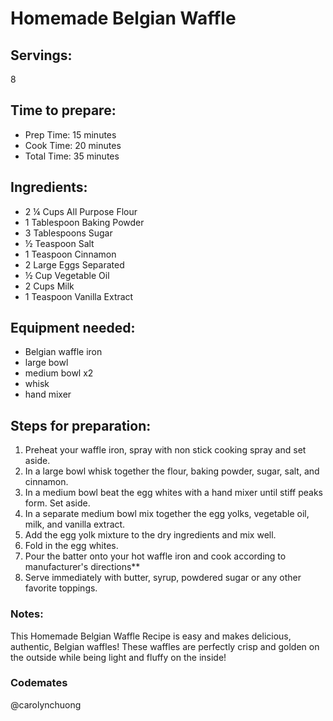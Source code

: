 # Homemade Belgian Waffle

## Servings: 
8

## Time to prepare: 
- Prep Time: 15 minutes
- Cook Time: 20 minutes
- Total Time: 35 minutes

## Ingredients:
- 2 ¼ Cups All Purpose Flour
- 1 Tablespoon Baking Powder
- 3 Tablespoons Sugar
- ½ Teaspoon Salt
- 1 Teaspoon Cinnamon
- 2 Large Eggs Separated
- ½ Cup Vegetable Oil
- 2 Cups Milk
- 1 Teaspoon Vanilla Extract


## Equipment needed:
- Belgian waffle iron
- large bowl
- medium bowl x2
- whisk
- hand mixer

## Steps for preparation:
1) Preheat your waffle iron, spray with non stick cooking spray and set aside.
2) In a large bowl whisk together the flour, baking powder, sugar, salt, and cinnamon.
3) In a medium bowl beat the egg whites with a hand mixer until stiff peaks form. Set aside.
4) In a separate medium bowl mix together the egg yolks, vegetable oil, milk, and vanilla extract.
5) Add the egg yolk mixture to the dry ingredients and mix well.
6) Fold in the egg whites.
7) Pour the batter onto your hot waffle iron and cook according to manufacturer's directions**
8) Serve immediately with butter, syrup, powdered sugar or any other favorite toppings.


### Notes:
This Homemade Belgian Waffle Recipe is easy and makes delicious, authentic, Belgian waffles!  These waffles are perfectly crisp and golden on the outside while being light and fluffy on the inside!


### Codemates #
@carolynchuong 
